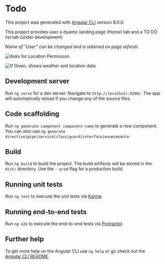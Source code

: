# Todo

This project was generated with [Angular CLI](https://github.com/angular/angular-cli) version 8.0.0.

This project provides user a dyamic landing page (Home) tab and a TO DO list tab (under development)

_Name of "User" can be changed and is retained on page refresh._

![Asks for Location Permission](https://i.imgur.com/U7eFqHB.png?2)

![If Given, shows weather and location data](https://i.imgur.com/X7au7rZ.png?1)


## Development server

Run `ng serve` for a dev server. Navigate to `http://localhost:4200/`. The app will automatically reload if you change any of the source files.

## Code scaffolding

Run `ng generate component component-name` to generate a new component. You can also use `ng generate directive|pipe|service|class|guard|interface|enum|module`.

## Build

Run `ng build` to build the project. The build artifacts will be stored in the `dist/` directory. Use the `--prod` flag for a production build.

## Running unit tests

Run `ng test` to execute the unit tests via [Karma](https://karma-runner.github.io).

## Running end-to-end tests

Run `ng e2e` to execute the end-to-end tests via [Protractor](http://www.protractortest.org/).

## Further help

To get more help on the Angular CLI use `ng help` or go check out the [Angular CLI README](https://github.com/angular/angular-cli/blob/master/README.md).
